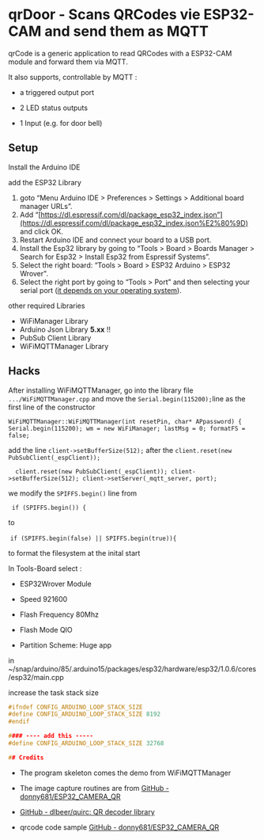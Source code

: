 # qrDoor - Scans QRCodes vie ESP32-CAM and send them as MQTT

qrCode is a generic application to read QRCodes with a ESP32-CAM module and forward them via MQTT.

It also supports, controllable by MQTT :

- a  triggered output port

- 2 LED status outputs

- 1 Input (e.g. for door bell)

## Setup

Install the Arduino IDE

add the ESP32 Library

1. goto “Menu Arduino IDE > Preferences > Settings > Additional board manager URLs”.
2. Add “[https://dl.espressif.com/dl/package_esp32_index.json”](https://dl.espressif.com/dl/package_esp32_index.json%E2%80%9D) and click OK.
3. Restart Arduino IDE and connect your board to a USB port.
4. Install the Esp32 library by going to “Tools > Board > Boards Manager > Search for Esp32 > Install Esp32 from Espressif Systems”.
5. Select the right board: “Tools > Board > ESP32 Arduino > ESP32 Wrover".
6. Select the right port by going to “Tools > Port” and then selecting your serial port ([it depends on your operating system](https://docs.espressif.com/projects/esp-idf/en/latest/esp32/get-started/establish-serial-connection.html)).

other required Libraries

* WiFiManager Library 
* Arduino Json Library **5.xx** !!
* PubSub Client Library
* WiFiMQTTManager Library

## Hacks

After installing WiFiMQTTManager, go into the library file `.../WiFiMQTTManager.cpp` and move the `Serial.begin(115200);`line as the first line of the constructor

`WiFiMQTTManager::WiFiMQTTManager(int resetPin, char* APpassword) {
  Serial.begin(115200);
  wm = new WiFiManager;
  lastMsg = 0;
  formatFS = false;`

add the line `client->setBufferSize(512);` after the `client.reset(new PubSubClient(_espClient));`

`  client.reset(new PubSubClient(_espClient));
  client->setBufferSize(512);
  client->setServer(_mqtt_server, port);`

we modify the `SPIFFS.begin()` line from

` if (SPIFFS.begin()) {`

to 

 `if (SPIFFS.begin(false) || SPIFFS.begin(true)){ `

to format the filesystem at the inital start

In Tools-Board select :

- ESP32Wrover Module

- Speed 921600

- Flash Frequency 80Mhz

- Flash Mode QIO

- Partition Scheme: Huge app

in \~/snap/arduino/85/.arduino15/packages/esp32/hardware/esp32/1.0.6/cores/esp32/main.cpp

increase the task stack size

```cpp
#ifndef CONFIG_ARDUINO_LOOP_STACK_SIZE
#define CONFIG_ARDUINO_LOOP_STACK_SIZE 8192
#endif

#### ---- add this -----
#define CONFIG_ARDUINO_LOOP_STACK_SIZE 32768

## Credits

```

- The program skeleton comes the demo from WiFiMQTTManager

- The image capture routines are from [GitHub - donny681/ESP32_CAMERA_QR](https://github.com/donny681/ESP32_CAMERA_QR)

-  [GitHub - dlbeer/quirc: QR decoder library](https://github.com/dlbeer/quirc)

- qrcode code sample [GitHub - donny681/ESP32_CAMERA_QR](https://github.com/donny681/ESP32_CAMERA_QR)
